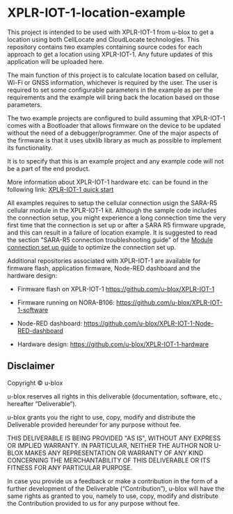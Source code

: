 # XPLR-IOT-1-location-example

This project is intended to be used with XPLR-IOT-1 from u-blox to get a location using both CellLocate and CloudLocate technologies. This repository contains two examples containing source codes for each approach to get a location using XPLR-IOT-1. Any future updates of this application will be uploaded here. 

The main function of this project is to calculate location based on cellular, Wi-Fi or GNSS information, whichever is required by the user. The user is required to set some configurable parameters in the example as per the requirements and the example will bring back the location based on those parameters. 

The two example projects are configured to build assuming that XPLR-IOT-1 comes with a Bootloader that allows firmware on the device to be updated without the need of a debugger/programmer. One of the major aspects of the firmware is that it uses ubxlib library as much as possible to implement its functionality.

It is to specify that this is an example project and any example code will not be a part of the end product.

More information about XPLR-IOT-1 hardware etc. can be found in the following link: [XPLR-IOT-1 quick start](https://developer.thingstream.io/guides/iot-communication-as-a-service/hardware/xplr-iot-1-quick-start-guide)

All examples requires to setup the cellular connection usign the SARA-R5 cellular module in the XPLR-IOT-1 kit. Although the sample code includes the connection setup, you might experience a long connection time the very first time that the connection is set up or after a SARA R5 firmware upgrade, and this can result in a failure of location example. It is  suggested to read the section "SARA-R5 connection troubleshooting guide" of the [Module connection set up guide](https://developer.thingstream.io/guides/location-services/celllocate-getting-started/module-connection-setup) to optimize the connection set up. 

Additional repositories associated with XPLR-IOT-1 are available for firmware flash, application firmware, Node-RED dashboard and the hardware design:

- Firmware flash on XPLR-IOT-1
https://github.com/u-blox/XPLR-IOT-1

- Firmware running on NORA-B106:
https://github.com/u-blox/XPLR-IOT-1-software

- Node-RED dashboard:
https://github.com/u-blox/XPLR-IOT-1-Node-RED-dashboard

- Hardware design:
https://github.com/u-blox/XPLR-IOT-1-hardware


## Disclaimer
Copyright © u-blox

u-blox reserves all rights in this deliverable (documentation, software, etc., hereafter “Deliverable”).

u-blox grants you the right to use, copy, modify and distribute the Deliverable provided hereunder for any purpose without fee.

THIS DELIVERABLE IS BEING PROVIDED "AS IS", WITHOUT ANY EXPRESS OR IMPLIED WARRANTY. IN PARTICULAR, NEITHER THE AUTHOR NOR U-BLOX MAKES ANY REPRESENTATION OR WARRANTY OF ANY KIND CONCERNING THE MERCHANTABILITY OF THIS DELIVERABLE OR ITS FITNESS FOR ANY PARTICULAR PURPOSE.

In case you provide us a feedback or make a contribution in the form of a further development of the Deliverable (“Contribution”), u-blox will have the same rights as granted to you, namely to use, copy, modify and distribute the Contribution provided to us for any purpose without fee.
